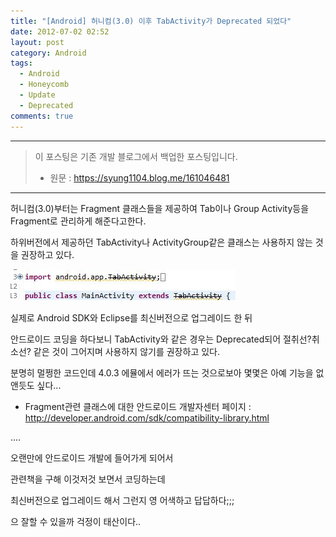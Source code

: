 ```yaml
---
title: "[Android] 허니컴(3.0) 이후 TabActivity가 Deprecated 되었다"
date: 2012-07-02 02:52
layout: post
category: Android
tags:
  - Android
  - Honeycomb
  - Update
  - Deprecated
comments: true
---
```




<!-- more -->



----



> 이 포스팅은 기존 개발 블로그에서 백업한 포스팅입니다.
>
> * 원문 : https://syung1104.blog.me/161046481



----





허니컴(3.0)부터는 Fragment 클래스들을 제공하여 Tab이나 Group Activity등을 Fragment로 관리하게 해준다고한다.

하위버전에서 제공하던 TabActivity나 ActivityGroup같은 클래스는 사용하지 않는 것을 권장하고 있다.

 ![img](https://github.com/yenarue/images/blob/master/Android/deprecated_tabactivity.jpeg?raw=true) 

실제로 Android SDK와 Eclipse를 최신버전으로 업그레이드 한 뒤

안드로이드 코딩을 하다보니 TabActivity와 같은 경우는 Deprecated되어 절취선?취소선? 같은 것이 그어지며 사용하지 않기를 권장하고 있다.

분명히 멀쩡한 코드인데 4.0.3 에뮬에서 에러가 뜨는 것으로보아 몇몇은 아예 기능을 없앤듯도 싶다...

* Fragment관련 클래스에 대한 안드로이드 개발자센터 페이지 : http://developer.android.com/sdk/compatibility-library.html



 ....

오랜만에 안드로이드 개발에 들어가게 되어서 

관련책을 구해 이것저것 보면서 코딩하는데

최신버전으로 업그레이드 해서 그런지 영 어색하고 답답하다;;;

으 잘할 수 있을까 걱정이 태산이다..